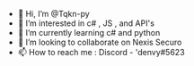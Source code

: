 - 👋 Hi, I’m @Tqkn-py
- 👀 I’m interested in c# , JS , and API's
- 🌱 I’m currently learning c# and python
- 💞️ I’m looking to collaborate on Nexis Securo
- 📫 How to reach me : Discord - 'denvy#5623

<!---
Tqkn-py/Tqkn-py is a ✨ special ✨ repository because its `README.md` (this file) appears on your GitHub profile.
You can click the Preview link to take a look at your changes.
--->
